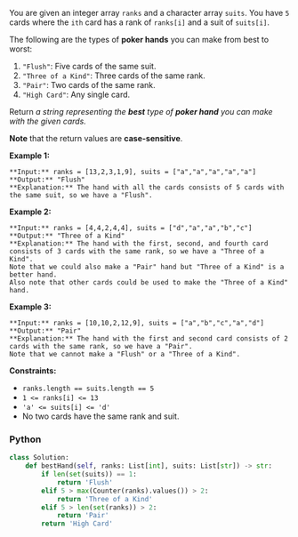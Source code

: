 You are given an integer array  `ranks`  and a character array  `suits`. You have  `5`  cards where the  `ith`  card has a rank of  `ranks[i]`  and a suit of  `suits[i]`.

The following are the types of  **poker hands**  you can make from best to worst:

1.  `"Flush"`: Five cards of the same suit.
2.  `"Three of a Kind"`: Three cards of the same rank.
3.  `"Pair"`: Two cards of the same rank.
4.  `"High Card"`: Any single card.

Return  _a string representing the  **best**  type of  **poker hand**  you can make with the given cards._

**Note**  that the return values are  **case-sensitive**.

**Example 1:**
```
**Input:** ranks = [13,2,3,1,9], suits = ["a","a","a","a","a"]
**Output:** "Flush"
**Explanation:** The hand with all the cards consists of 5 cards with the same suit, so we have a "Flush".
```

**Example 2:**
```
**Input:** ranks = [4,4,2,4,4], suits = ["d","a","a","b","c"]
**Output:** "Three of a Kind"
**Explanation:** The hand with the first, second, and fourth card consists of 3 cards with the same rank, so we have a "Three of a Kind".
Note that we could also make a "Pair" hand but "Three of a Kind" is a better hand.
Also note that other cards could be used to make the "Three of a Kind" hand.
```

**Example 3:**
```
**Input:** ranks = [10,10,2,12,9], suits = ["a","b","c","a","d"]
**Output:** "Pair"
**Explanation:** The hand with the first and second card consists of 2 cards with the same rank, so we have a "Pair".
Note that we cannot make a "Flush" or a "Three of a Kind".
```

**Constraints:**

- `ranks.length == suits.length == 5`
- `1 <= ranks[i] <= 13`
- `'a' <= suits[i] <= 'd'`
- No two cards have the same rank and suit.


### Python
```python
class Solution:
    def bestHand(self, ranks: List[int], suits: List[str]) -> str:
        if len(set(suits)) == 1:
            return 'Flush'
        elif 5 > max(Counter(ranks).values()) > 2:
            return 'Three of a Kind'
        elif 5 > len(set(ranks)) > 2:
            return 'Pair'
        return 'High Card'
```